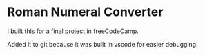 # Roman Numeral Converter

I built this for a final project in freeCodeCamp.

Added it to git because it was built in vscode for easier debugging.
